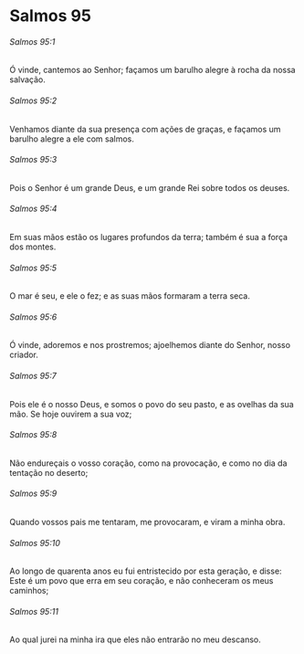 # Salmos 95

###### Salmos 95:1

Ó vinde, cantemos ao Senhor; façamos um barulho alegre à rocha da nossa salvação.

###### Salmos 95:2

Venhamos diante da sua presença com ações de graças, e façamos um barulho alegre a ele com salmos.

###### Salmos 95:3

Pois o Senhor é um grande Deus, e um grande Rei sobre todos os deuses.

###### Salmos 95:4

Em suas mãos estão os lugares profundos da terra; também é sua a força dos montes.

###### Salmos 95:5

O mar é seu, e ele o fez; e as suas mãos formaram a terra seca.

###### Salmos 95:6

Ó vinde, adoremos e nos prostremos; ajoelhemos diante do Senhor, nosso criador.

###### Salmos 95:7

Pois ele é o nosso Deus, e somos o povo do seu pasto, e as ovelhas da sua mão. Se hoje ouvirem a sua voz;

###### Salmos 95:8

Não endureçais o vosso coração, como na provocação, e como no dia da tentação no deserto;

###### Salmos 95:9

Quando vossos pais me tentaram, me provocaram, e viram a minha obra.

###### Salmos 95:10

Ao longo de quarenta anos eu fui entristecido por esta geração, e disse: Este é um povo que erra em seu coração, e não conheceram os meus caminhos;

###### Salmos 95:11

Ao qual jurei na minha ira que eles não entrarão no meu descanso.

